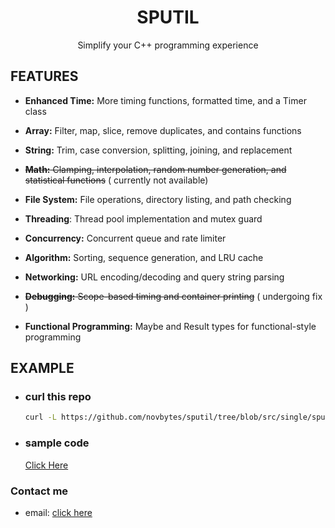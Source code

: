 <div align="center">

# SPUTIL
Simplify your C++ programming experience

</div>

## FEATURES
- **Enhanced Time:** More timing functions, formatted time, and a Timer class

- **Array:** Filter, map, slice, remove duplicates, and contains functions

- **String:** Trim, case conversion, splitting, joining, and replacement

- ~~**Math:** Clamping, interpolation, random number generation, and statistical functions~~ ( currently not available)

- **File System:** File operations, directory listing, and path checking

- **Threading**: Thread pool implementation and mutex guard

- **Concurrency:** Concurrent queue and rate limiter

- **Algorithm:** Sorting, sequence generation, and LRU cache

- **Networking:** URL encoding/decoding and query string parsing

- ~~**Debugging:** Scope-based timing and container printing~~ ( undergoing fix )

- **Functional Programming:** Maybe and Result types for functional-style programming

## EXAMPLE
- ### curl this repo
    ```sh
    curl -L https://github.com/novbytes/sputil/tree/blob/src/single/sputil.hpp?raw=true
    ```

- ### sample code
    [Click Here](src/single/sputil.hpp)



### Contact me
- email: [click here](mailto:admin@kusoft.fun)
